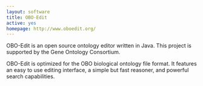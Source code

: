 ```yaml
---
layout: software
title: OBO-Edit
active: yes
homepage: http://www.oboedit.org/
---
```


OBO-Edit is an open source ontology editor written in Java. This project is supported by the Gene Ontology Consortium.

OBO-Edit is optimized for the OBO biological ontology file format. It features an easy to use editing interface, a simple but fast reasoner, and powerful search capabilities.

